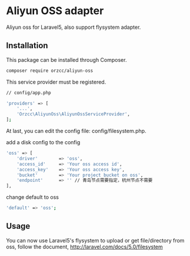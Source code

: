 # Aliyun OSS adapter
Aliyun oss for Laravel5, also support flysystem adapter.

## Installation

This package can be installed through Composer.
```bash
composer require orzcc/aliyun-oss
```

This service provider must be registered.
```bash
// config/app.php

'providers' => [
    '...',
    'Orzcc\AliyunOss\AliyunOssServiceProvider',
];
```

At last, you can edit the config file: config/filesystem.php.

add a disk config to the config
```bash
'oss' => [
    'driver'        => 'oss',
	'access_id'    	=> 'Your oss access id',
	'access_key' 	=> 'Your oss access key',
	'bucket' 	    => 'Your project bucket on oss',
	'endpoint'    	=> '' // 青岛节点需要指定，杭州节点不需要
],
```

change default to oss
```bash
'default' => 'oss';
```

## Usage

You can now use Laravel5's flysystem to upload or get file/directory from oss, follow the document, http://laravel.com/docs/5.0/filesystem